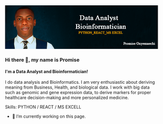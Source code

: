 ![prof_pic](prof_pic.png)
### Hi there 👋, my name is Promise
#### I'm a Data  Analyst and Bioinformatician!
I do  data analysis and Bioinformatics. I am very enthusiastic about deriving meaning  from  Business, Health,  and biological  data. I work  with  big data such as genomic and gene expression data, to derive markers for proper healthcare  decision-making and more  personalized  medicine.

Skills: PYTHON / REACT / MS EXCELL

- 🔭 I’m currently working on this page. 
<!---
promise-uche/promise-uche is a ✨ special ✨ repository because its `README.md` (this file) appears on your GitHub profile.
You can click the Preview link to take a look at your changes.
--->
